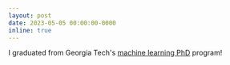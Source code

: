 ```yaml
---
layout: post
date: 2023-05-05 00:00:00-0000
inline: true
---
```


I graduated from Georgia Tech's [machine learning PhD](https://ml.gatech.edu/) program!
